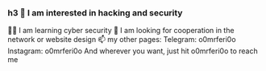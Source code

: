 ### h3 🔰 I am interested in hacking and security 
🧑‍💻 I am learning cyber security 
💞️ I am looking for cooperation in the network or website design 
📫 my other pages:
Telegram: o0mrferi0o 
Instagram: o0mrferi0o 
And wherever you want, just hit o0mrferi0o to reach me
